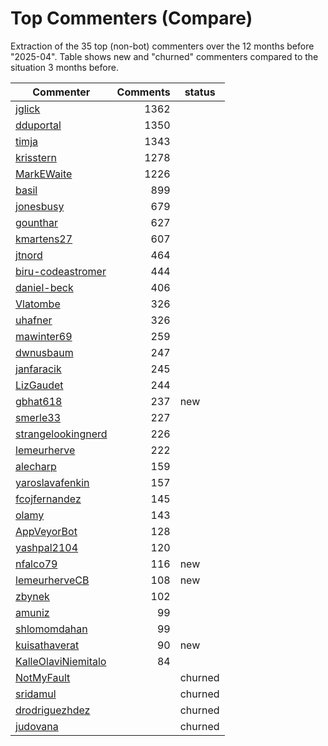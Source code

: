 # Top Commenters (Compare)

Extraction of the 35 top (non-bot) commenters 
over the 12 months before "2025-04".
Table shows new and "churned" commenters compared 
to the situation 3 months before.


| Commenter           | Comments | status  |
| ------------------- | -------: | ------- |
| [jglick](commentersPlot/jglick.png) |     1362 |         |
| [dduportal](commentersPlot/dduportal.png) |     1350 |         |
| [timja](commentersPlot/timja.png) |     1343 |         |
| [krisstern](commentersPlot/krisstern.png) |     1278 |         |
| [MarkEWaite](commentersPlot/MarkEWaite.png) |     1226 |         |
| [basil](commentersPlot/basil.png) |      899 |         |
| [jonesbusy](commentersPlot/jonesbusy.png) |      679 |         |
| [gounthar](commentersPlot/gounthar.png) |      627 |         |
| [kmartens27](commentersPlot/kmartens27.png) |      607 |         |
| [jtnord](commentersPlot/jtnord.png) |      464 |         |
| [biru-codeastromer](commentersPlot/biru-codeastromer.png) |      444 |         |
| [daniel-beck](commentersPlot/daniel-beck.png) |      406 |         |
| [Vlatombe](commentersPlot/Vlatombe.png) |      326 |         |
| [uhafner](commentersPlot/uhafner.png) |      326 |         |
| [mawinter69](commentersPlot/mawinter69.png) |      259 |         |
| [dwnusbaum](commentersPlot/dwnusbaum.png) |      247 |         |
| [janfaracik](commentersPlot/janfaracik.png) |      245 |         |
| [LizGaudet](commentersPlot/LizGaudet.png) |      244 |         |
| [gbhat618](commentersPlot/gbhat618.png) |      237 | new     |
| [smerle33](commentersPlot/smerle33.png) |      227 |         |
| [strangelookingnerd](commentersPlot/strangelookingnerd.png) |      226 |         |
| [lemeurherve](commentersPlot/lemeurherve.png) |      222 |         |
| [alecharp](commentersPlot/alecharp.png) |      159 |         |
| [yaroslavafenkin](commentersPlot/yaroslavafenkin.png) |      157 |         |
| [fcojfernandez](commentersPlot/fcojfernandez.png) |      145 |         |
| [olamy](commentersPlot/olamy.png) |      143 |         |
| [AppVeyorBot](commentersPlot/AppVeyorBot.png) |      128 |         |
| [yashpal2104](commentersPlot/yashpal2104.png) |      120 |         |
| [nfalco79](commentersPlot/nfalco79.png) |      116 | new     |
| [lemeurherveCB](commentersPlot/lemeurherveCB.png) |      108 | new     |
| [zbynek](commentersPlot/zbynek.png) |      102 |         |
| [amuniz](commentersPlot/amuniz.png) |       99 |         |
| [shlomomdahan](commentersPlot/shlomomdahan.png) |       99 |         |
| [kuisathaverat](commentersPlot/kuisathaverat.png) |       90 | new     |
| [KalleOlaviNiemitalo](commentersPlot/KalleOlaviNiemitalo.png) |       84 |         |
| [NotMyFault](commentersPlot/NotMyFault.png) |          | churned |
| [sridamul](commentersPlot/sridamul.png) |          | churned |
| [drodriguezhdez](commentersPlot/drodriguezhdez.png) |          | churned |
| [judovana](commentersPlot/judovana.png) |          | churned |
